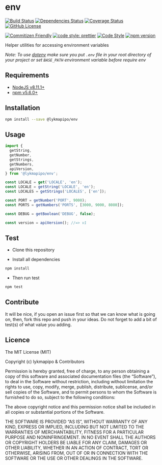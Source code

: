 # env

[![Build Status](https://app.travis-ci.com/lykmapipo/env.svg?branch=master)](https://app.travis-ci.com/lykmapipo/env)
[![Dependencies Status](https://david-dm.org/lykmapipo/env.svg)](https://david-dm.org/lykmapipo/env)
[![Coverage Status](https://coveralls.io/repos/github/lykmapipo/env/badge.svg?branch=master)](https://coveralls.io/github/lykmapipo/env?branch=master)
[![GitHub License](https://img.shields.io/github/license/lykmapipo/env)](https://github.com/lykmapipo/env/blob/develop/LICENSE)

[![Commitizen Friendly](https://img.shields.io/badge/commitizen-friendly-brightgreen.svg)](http://commitizen.github.io/cz-cli/)
[![code style: prettier](https://img.shields.io/badge/code_style-prettier-ff69b4.svg)](https://github.com/prettier/prettier)
[![Code Style](https://badgen.net/badge/code%20style/airbnb/ff5a5f?icon=airbnb)](https://github.com/airbnb/javascript)
[![npm version](https://img.shields.io/npm/v/@lykmapipo/env)](https://www.npmjs.com/package/@lykmapipo/env)

Helper utilities for accessing environment variables

*Note: To use [dotenv](https://github.com/motdotla/dotenv) make sure you put `.env` file in your root directory of your project or set `BASE_PATH` environment variable before require env*

## Requirements

- [NodeJS v8.11.1+](https://nodejs.org)
- [npm v5.6.0+](https://www.npmjs.com/)

## Installation

```sh
npm install --save @lykmapipo/env
```

## Usage
```js
import {
  getString,
  getNumber,
  getStrings,
  getNumbers,
  apiVersion,
} from '@lykmapipo/env';

const LOCALE = get('LOCALE', 'en');
const LOCALE = getString('LOCALE', 'en');
const LOCALES = getStrings('LOCALES', ['en']);

const PORT = getNumber('PORT', 9000);
const PORTS = getNumbers('PORTS', [3000, 9000, 8080]);

const DEBUG = getBoolean('DEBUG', false);

const version = apiVersion(); //=> v1
```

## Test

- Clone this repository

- Install all dependencies

```sh
npm install
```

- Then run test

```sh
npm test
```

## Contribute

It will be nice, if you open an issue first so that we can know what is going on, then, fork this repo and push in your ideas. Do not forget to add a bit of test(s) of what value you adding.

## Licence

The MIT License (MIT)

Copyright (c) lykmapipo & Contributors

Permission is hereby granted, free of charge, to any person obtaining a copy of this software and associated documentation files (the “Software”), to deal in the Software without restriction, including without limitation the rights to use, copy, modify, merge, publish, distribute, sublicense, and/or sell copies of the Software, and to permit persons to whom the Software is furnished to do so, subject to the following conditions:

The above copyright notice and this permission notice shall be included in all copies or substantial portions of the Software.

THE SOFTWARE IS PROVIDED “AS IS”, WITHOUT WARRANTY OF ANY KIND, EXPRESS OR IMPLIED, INCLUDING BUT NOT LIMITED TO THE WARRANTIES OF MERCHANTABILITY, FITNESS FOR A PARTICULAR PURPOSE AND NONINFRINGEMENT. IN NO EVENT SHALL THE AUTHORS OR COPYRIGHT HOLDERS BE LIABLE FOR ANY CLAIM, DAMAGES OR OTHER LIABILITY, WHETHER IN AN ACTION OF CONTRACT, TORT OR OTHERWISE, ARISING FROM, OUT OF OR IN CONNECTION WITH THE SOFTWARE OR THE USE OR OTHER DEALINGS IN THE SOFTWARE.
